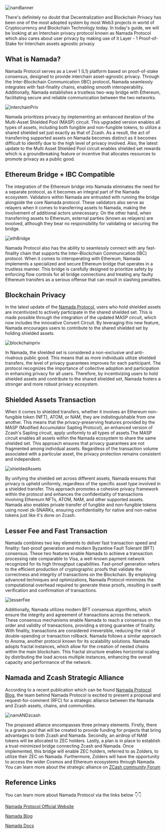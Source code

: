 
![namBanner](https://github.com/ZecHub/zechub/assets/81990132/5afbd9cf-c352-4f91-8dbc-57f27d2a0047)


There's definitely no doubt that Decentralization and Blockchain Privacy has been one of the most adopted system by most Web3 projects in world of Cryptocurrency and Blockchain Technology today. In today's guide, we will be looking at an Interchain privacy protocol known as Namada Protocol which also cares about user privacy by making use of it Layer - 1 Proof-of-Stake for Interchain assets agnostic privacy 

## What is Namada?
Namada Protocol serves as a Level 1 (L1) platform based on proof-of-stake consensus, designed to provide interchain asset-agnostic privacy. Through the Inter-Blockchain Communication (IBC) protocol, Namada seamlessly integrates with fast-finality chains, enabling smooth interoperability. Additionally, Namada establishes a trustless two-way bridge with Ethereum, facilitating secure and reliable communication between the two networks.

![interchainPriv](https://github.com/ZecHub/zechub/assets/81990132/75ee9db1-976c-4232-8746-103081a9192a)

Namada prioritizes privacy by implementing an enhanced iteration of the Multi-Asset Shielded Pool (MASP) circuit. This upgraded version enables all types of assets, including both fungible and non-fungible tokens, to utilize a shared shielded set just exactly as that of Zcash. As a result, the act of transferring supported assets on Namada becomes distinct as it becomes difficult to identify due to the high level of privacy involved. Also, the latest update to the Multi Asset Shielded Pool circuit enables shielded set rewards which is a groundbreaking feature or incentive that allocates resources to promote privacy as a public good.


## Ethereum Bridge + IBC Compatible 
The integration of the Ethereum bridge into Namada eliminates the need for a separate protocol, as it becomes an integral part of the Namada ecosystem. Validators within Namada are entrusted with running the bridge alongside the core Namada protocol. These validators also serve as relayers when it comes to transferring assets to Namada, making the involvement of additional actors unnecessary. On the other hand, when transferring assets to Ethereum, external parties (known as relayers) are involved, although they bear no responsibility for validating or securing the bridge.

![ethBridge](https://github.com/ZecHub/zechub/assets/81990132/f85cc11b-13bc-4550-bb92-0fa91b17359d)


Namada Protocol also has the ability to seamlessly connect with any fast-finality chain that supports the Inter-Blockchain Communication (IBC) protocol. When it comes to interoperating with Ethereum, Namada implements a specialized and secure Ethereum bridge that operates in a trustless manner. This bridge is carefully designed to prioritize safety by enforcing flow controls for all bridge connections and treating any faulty Ethereum transfers as a serious offense that can result in slashing penalties.

## Blockchain Privacy 
In the latest update of the [Namada Protocol](https://blog.namada.net/what-is-namada/), users who hold shielded assets are incentivized to actively participate in the shared shielded set. This is made possible through the integration of the updated MASP circuit, which now includes the innovative Convert Circuit. By leveraging this new feature, Namada encourages users to contribute to the shared shielded set by holding shielded assets.

![blockchainpriv](https://github.com/ZecHub/zechub/assets/81990132/951ac7cb-6cc6-4589-b10a-dd8f612b0512)


In Namada, the shielded set is considered a non-exclusive and anti-rivalrous public good. This means that as more individuals utilize shielded transfers, the level of privacy guarantees improves for each participant. The protocol recognizes the importance of collective adoption and participation in enhancing privacy for all users. Therefore, by incentivizing users to hold shielded assets and contribute to the shared shielded set, Namada fosters a stronger and more robust privacy ecosystem.


## Shielded Assets Transaction
When it comes to shielded transfers, whether it involves an Ethereum non-fungible token (NFT), ATOM, or NAM, they are indistinguishable from one another. This means that the privacy-preserving features provided by the MASP (Modified Accumulator Sapling Protocol), an enhanced version of Zcash's Sapling circuit, apply uniformly to all types of assets.The MASP circuit enables all assets within the Namada ecosystem to share the same shielded set. This approach ensures that privacy guarantees are not fragmented among individual assets. Regardless of the transaction volume associated with a particular asset, the privacy protection remains consistent and independent.

![shieldedAssets](https://github.com/ZecHub/zechub/assets/81990132/0dc64bd2-ecf1-4822-a040-61e0eff8d0e7)


By unifying the shielded set across different assets, Namada ensures that privacy is upheld uniformly, regardless of the specific asset type involved in a shielded transfer. This approach promotes a cohesive privacy framework within the protocol and enhances the confidentiality of transactions involving Ethereum NFTs, ATOM, NAM, and other supported assets. Namada also enables private transfer of fungible and non-fungible tokens using novel zk-SNARKs, ensuring confidentiality for native and non-native tokens just like it's done on Zcash.


## Lesser Fee and Fast Transaction 
Namada combines two key elements to deliver fast transaction speed and finality: fast-proof generation and modern Byzantine Fault Tolerant (BFT) consensus. These two features enable Namada to achieve a transaction processing rate comparable to Visa, a well-known payment network recognized for its high throughput capabilities. 
Fast-proof generation refers to the efficient production of cryptographic proofs that validate the correctness and integrity of transactions on the Blockchain. By employing advanced techniques and optimizations, Namada Protocol minimizes the computational overhead required to generate these proofs, resulting in swift verification and confirmation of transactions.

![lesserFee](https://github.com/ZecHub/zechub/assets/81990132/5a9d9076-f12d-4965-a570-0b0c9b8a1f47)

Additionally, Namada utilizes modern BFT consensus algorithms, which ensure the integrity and agreement of transactions across the network. These consensus mechanisms enable Namada to reach a consensus on the order and validity of transactions, providing a strong guarantee of finality. With finality, transactions are considered irreversible, reducing the risk of double-spending or transaction rollback. Namada follows a similar approach to Anoma, another protocol known for its scalability solutions. Namada adopts fractal instances, which allow for the creation of nested chains within the main blockchain. This fractal structure enables horizontal scaling by distributing the load across multiple instances, enhancing the overall capacity and performance of the network.


## Namada and Zcash Strategic Alliance

According to a recent publication which can be found [Namada Protocol Blog](https://blog.namada.net/rfc-proposal-for-a-strategic-alliance-between-namada-and-zcash/), the team behind Namada Protocol is excited to present a proposal and request-for-comment (RFC) for a strategic alliance between the Namada and Zcash assets, chains, and communities.

![namANDzcash](https://github.com/ZecHub/zechub/assets/81990132/b365bfd1-0c97-4fe1-8a17-eeeeb16599d9)


The proposed alliance encompasses three primary elements. Firstly, there is a grants pool that will be created to provide funding for projects that bring advantages to both Zcash and Namada. Secondly, an airdrop of NAM tokens will be allocated to ZEC holders. Lastly, a plan is in place to establish a trust-minimized bridge connecting Zcash and Namada. Once implemented, this bridge will enable ZEC holders, referred to as Zolders, to utilize their ZEC on Namada. Furthermore, Zolders will have the opportunity to access the wider Cosmos and Ethereum ecosystems through Namada. You can learn more about the strategic alliance on [ZCash community Forum](https://forum.zcashcommunity.com/t/rfc-proposal-for-a-strategic-alliance-between-namada-and-zcash/44372) 


## Reference Links 
You can learn more about Namada Protocol via the links below 👇👇

[Namada Protocol Official Website](https://namada.net/) 

[Namada Blog](https://blog.namada.net/) 

[Namada Docs](https://docs.namada.net/) 




